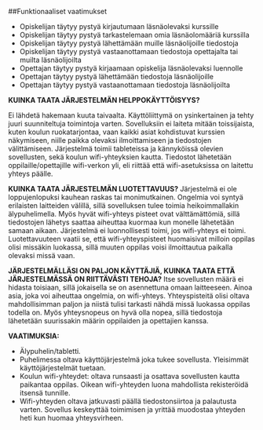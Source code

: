 ##Funktionaaliset vaatimukset

- Opiskelijan täytyy pystyä kirjautumaan läsnäolevaksi kurssille
- Opiskelijan täytyy pystyä tarkastelemaan omia läsnäolomääriä kurssilla
- Opiskelijan täytyy pystyä lähettämään muille läsnäolijoille tiedostoja
- Opiskelijan täytyy pystyä vastaanottamaan tiedostoja opettajalta tai muilta läsnäolijoilta
- Opettajan täytyy pystyä kirjaamaan opiskelija läsnäolevaksi luennolle
- Opettajan täytyy pystyä lähettämään tiedostoja läsnäolijoille
- Opettajan täytyy pystyä vastaanottamaan tiedostoja läsnäolijoilta

**KUINKA TAATA JÄRJESTELMÄN HELPPOKÄYTTÖISYYS?**

Ei lähdetä hakemaan kuuta taivaalta. Käyttöliittymä on ysinkertainen ja tehty juuri suunniteltuja toimintoja varten. 
Sovelluksiin ei laiteta mitään toissijaista, kuten koulun ruokatarjontaa, vaan kaikki asiat kohdistuvat 
kurssien näkymiseen, niille paikka olevaksi ilmoittamiseen ja tiedostojen välittämiseen. 
Järjestelmä toimii tableteissa ja kännyköissä olevien sovellusten, sekä koulun wifi-yhteyksien kautta.
Tiedostot lähetetään oppilaille/opettajille wifi-verkon yli, eli riittää että wifi-asetuksissa on laitettu yhteys päälle.


**KUINKA TAATA JÄRJESTELMÄN LUOTETTAVUUS?**
 Järjestelmä ei ole loppujenlopuksi kauhean raskas tai monimutkainen. 
 Ongelmia voi syntyä erilaisten laitteiden välillä, sillä sovelluksen tulee toimia heikoimmallakin älypuhelimella.
 Myös hyvät wifi-yhteys pisteet ovat välttämättömiä, sillä tiedostojen lähetys saattaa aiheuttaa kuormaa kun monelle 
 lähetetään samaan aikaan. 
 Järjestelmä ei luonnollisesti toimi, jos wifi-yhteys ei toimi. 
 Luotettavuuteen vaatii se, että wifi-yhteyspisteet huomaisivat milloin oppilas olisi missäkin luokassa, 
 sillä muuten oppilas voisi ilmoittautua paikalla olevaksi missä vaan.

**JÄRJESTELMÄLLÄSI ON PALJON KÄYTTÄJIÄ, KUINKA TAATA ETTÄ JÄRJESTELMÄSSÄ ON RIITTÄVÄSTI TEHOJA?**
Itse sovellusten määrä ei hidasta toisiaan, sillä jokaisella se on asennettuna omaan laitteeseen. 
Ainoa asia, joka voi aiheuttaa ongelmia, on wifi-yhteys. 
Yhteyspisteitä olisi oltava mahdollisimman paljon ja niistä tulisi tarkasti nähdä missä luokassa oppilas todella on. 
Myös yhteysnopeus on hyvä olla nopea, sillä tiedostoja lähetetään suurissakin määrin oppilaiden ja opettajien kanssa.


**VAATIMUKSIA:**
- Älypuhelin/tabletti.
- Puhelimessa oltava käyttöjärjestelmä joka tukee sovellusta. Yleisimmät käyttöjärjestelmät tuetaan.
- Koulun wifi-yhteydet: oltava runsaasti ja osattava sovellusten kautta paikantaa oppilas. 
Oikean wifi-yhteyden luona mahdollista rekisteröidä itsensä tunnille.
- Wifi-yhteyden oltava jatkuvasti päällä tiedostonsiirtoa ja palautusta varten. 
Sovellus keskeyttää toimimisen ja yrittää muodostaa yhteyden heti kun huomaa yhteysvirheen.

